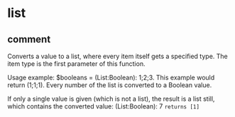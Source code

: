 # list
## comment

Converts a value to a list, where every item itself gets a specified type.
The item type is the first parameter of this function.

Usage example: $booleans = (List:Boolean): 1;2;3.
This example would return (1;1;1). Every number of the list is converted to a Boolean value.

If only a single value is given (which is not a list), the result is a list still, which contains the converted value:
(List:Boolean): 7 `returns [1]`